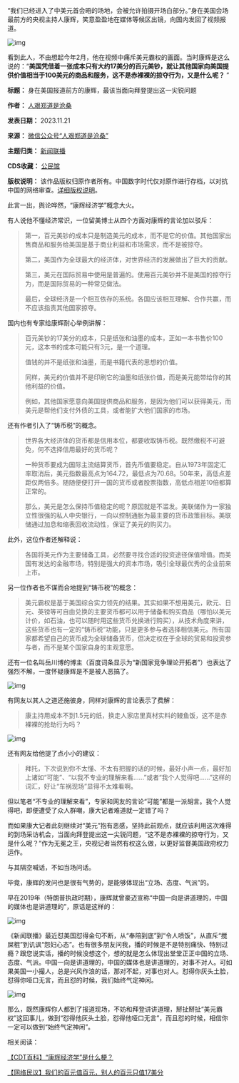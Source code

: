 “我们已经进入了中美元首会晤的场地，会被允许拍摄开场白部分。”身在美国会场最前方的央视主持人康辉，笑意盈盈地在媒体等候区出镜，向国内发回了视频报道。


![img](https://chinadigitaltimes.net/chinese/files/2023/11/post-702441-655cd8207ccaf.)


看到此人，不由想起今年2月，他在视频中痛斥美元霸权的画面。当时康辉是这么说的：“**美国凭借着一张成本只有大约17美分的百元美钞，就让其他国家向美国提供价值相当于100美元的商品和服务，这不是赤裸裸的掠夺行为，又是什么呢？** ”




**标题：** 身在美国报道前方的康辉，最该当面向拜登提出这一尖锐问题  

**作者：** [人艰郑道是沧桑](https://chinadigitaltimes.net/space/人艰郑道是沧桑)  

**发表日期：** 2023.11.21  

**来源：** [微信公众号“人艰郑道是沧桑”](https://web.archive.org/web/20231121162908/https://mp.weixin.qq.com/s/X1KY1k0u9hUyjsBnnGaY1A)  

**主题归类：** [新闻联播](https://chinadigitaltimes.net/space/新闻联播)  

**CDS收藏：** [公民馆](https://chinadigitaltimes.net/space/%E5%85%AC%E6%B0%91%E9%A6%86)  

**版权说明：** 该作品版权归原作者所有。中国数字时代仅对原作进行存档，以对抗中国的网络审查。[详细版权说明](https://chinadigitaltimes.net/chinese/copyright)。


此言一出，舆论哗然，“康辉经济学”概念大火。


有人说他不懂经济常识，一位留美博士从四个方面对康辉的言论加以驳斥：



> 
> 第一，百元美钞的成本只是制造美元的成本，而不是它的价值。其他国家出售商品和服务给美国是基于商业利益和市场需求，而不是被掠夺。
> 
> 
> 第二，美国作为全球最大的经济体，对世界经济的发展做出了巨大的贡献。
> 
> 
> 第三，美元在国际贸易中使用是普遍的。使用百元美钞并不是美国的掠夺行为，而是国际贸易的一种常见做法。
> 
> 
> 最后，全球经济是一个相互依存的系统。各国应该相互理解、合作共赢，而不应该指责其他国家掠夺。
> 
> 
> 


国内也有专家给康辉耐心举例讲解：



> 
> 百元美钞的17美分的成本，只是纸张和油墨的成本，正如一本书售价100元，这本书的成本可能只有3元，是一个道理。
> 
> 
> 值钱的并不是纸张和油墨，而是书籍代表的思想的价值。
> 
> 
> 同样，美元的价值并不是印刷它的油墨和纸张价值，而是美元能带给你的其他利益的价值。
> 
> 
> 例如，其他国家愿意向美国提供商品和服务，是因为他们可以获得美元，而美元是帮他们支付外债的工具，或者能扩大他们国家的市场。
> 
> 
> 


还有作者引入了“铸币税”的概念。



> 
> 世界各大经济体的货币都是信用本位，都要收取铸币税。既然缴税不可避免，何不选择信用最好的货币呢？
> 
> 
> 一种货币要成为国际主流结算货币，首先币值要稳定。自从1973年固定汇率取消后，美元指数最高点为164.72，最低点为70.68。50年来，高低点差距仅两倍多。随随便便打开一国的货币或者股票指数，高低点相差10倍都算正常的。
> 
> 
> 那么，美元是怎么保持币值稳定的呢？原因就是不滥发。美联储作为一家独立性很强的私人中央银行，一向以控制通胀为最主要的货币政策目标。美联储通过加息和缩表回收流动性，保证了美元的购买力。
> 
> 
> 


此外，这位作者还解释说：



> 
> 各国将美元作为主要储备工具，必然要寻找合适的投资途径保值增值。而美国有发达的金融市场，特别是强大的资本市场，吸引全球最优秀的企业前来上市。
> 
> 
> 


另一位作者也不谋而合地提到“铸币税”的概念：



> 
> 美元霸权是基于美国综合实力领先的结果。其实如果不想用美元，欧元、日元、英镑等可自由兑换的主要货币都可以用于储备和购买商品（哪怕以美元计价，如石油，也可以随时用这些货币兑换进行购买），从技术角度来讲，这些货币也有一定的“铸币税”功能，只是更多参与者选择相信美元。所有国家都希望自己的货币成为全球储备货币，但决定权在于全球的贸易和投资参与者，而不是某个国家自身的主观意愿。
> 
> 
> 


还有一位名叫岳川博的博主（百度词条显示为“新国家竞争理论开拓者”）也表达了强烈不解，一度怀疑康辉是不是被人恶搞了。


![img](https://chinadigitaltimes.net/chinese/files/2023/11/post-702441-655cd821568e9.)


有网友以其人之道还施彼身，同样对康辉的言论表示了费解：



> 
> 康主持用成本不到1.5元的纸，换走人家店里真材实料的鳗鱼饭，这不是赤裸裸的抢劫行为吗？
> 
> 
> 


![img](https://chinadigitaltimes.net/chinese/files/2023/11/post-702441-655cd821d2728.)


还有网友给他提了点小小的建议：



> 
> 拜托，下次说到你不太懂、不太有把握的话的时候，最好小声一点，最好加上诸如“可能”、“以我不专业的理解来看……”或者“我个人觉得吧……”这样的词汇，好让“车祸现场”显得不太难看啊。
> 
> 
> 


但以笔者“不专业的理解来看”，专家和网友的言论“可能”都是一派胡言。我个人觉得吧，即便遭受了众人群嘲，康大记者难道就一定错了吗？


而如果康大记者此刻继续对“美元”抱有恶感，坚持此前观点，就应该利用这次难得的到场采访机会，当面向拜登提出这一尖锐问题，“这不是赤裸裸的掠夺行为，又是什么呢？”作为无冕之王，央视记者当然有权这么做，以更好监督美国政府权力运作。


与其隔空喊话，不如当场问话。


毕竟，康辉的发问也是很有气势的，是能够体现出“立场、态度、气派”的。


早在2019年（特朗普执政时期），康辉就曾豪迈宣称“中国一向是讲道理的，中国的媒体也是讲道理的”，原话是这样的：


![img](https://chinadigitaltimes.net/chinese/files/2023/11/post-702441-655cd822b402b.)


《新闻联播》最近怼美国怼得金句不断，从“奉陪到底”到“令人喷饭”，从直斥“搅屎棍”到讥讽“怨妇心态”。也有很多朋友问我，播的时候是不是特别痛快、特别过瘾？跟您说实话，播的时候没想这个，想的就是怎么体现出堂堂正正中国的立场、态度、气派。中国一向是讲道理的，中国的媒体也是讲道理的，对事不对人。可如果美国一小撮人，总是兴风作浪的话，那对不起，对事也对人。怼得你灰头土脸，怼得你哑口无言，而且怼的时候，我们始终气定神闲。


![img](https://chinadigitaltimes.net/chinese/files/2023/11/post-702441-655cd823477e7.)


那么，既然康辉你人都到了报道现场，不妨和拜登讲讲道理，掰扯掰扯“美元霸权”这回事儿，做到“怼得他灰头土脸，怼得他哑口无言”，而且怼的时候，相信你一定可以做到“始终气定神闲”。



相关阅读：  

[【CDT百科】“康辉经济学”是什么梗？](https://chinadigitaltimes.net/chinese/693434.html "【CDT百科】“康辉经济学”是什么梗？")  

[【网络民议】我们的百元值百元，别人的百元只值17美分](https://chinadigitaltimes.net/chinese/693171.html "【网络民议】我们的百元值百元，别人的百元只值17美分")

